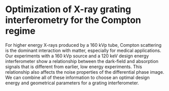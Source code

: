 # Optimization of X-ray grating interferometry for the Compton regime

For higher energy X-rays produced by a 160 kVp tube, Compton scattering is
the dominant interaction with matter, especially for medical applications.
Our experiments with a 160 kVp source and a 120 keV design energy
interferometer show a relationship between the dark-field and absorption
signals that is different from earlier, low energy experiments. This
relationship also affects the noise properties of the differential phase
image. We can combine all of these information to choose an optimal
design energy and geometrical parameters for a grating interferometer.
